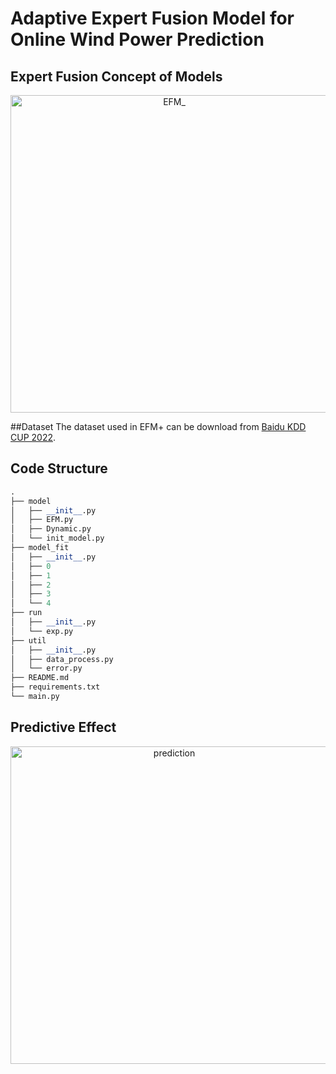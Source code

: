 # Adaptive Expert Fusion Model for Online Wind Power Prediction

## Expert Fusion Concept of Models
<div style="text-align: center">
<img width="508" alt="EFM_" src="https://github.com/user-attachments/assets/10af3381-81a4-419c-8d6e-dafe364546b7">
</div>

##Dataset
The dataset used in EFM+ can be download from [Baidu KDD CUP 2022](https://aistudio.baidu.com/competition/detail/152/0/introduction).

## Code Structure

```python
.
├── model
│   ├── __init__.py
│   ├── EFM.py
│   ├── Dynamic.py
│   └── init_model.py
├── model_fit
│   ├── __init__.py
│   ├── 0
│   ├── 1
│   ├── 2
│   ├── 3
│   └── 4
├── run
│   ├── __init__.py
│   └── exp.py
├── util
│   ├── __init__.py
│   ├── data_process.py
│   └── error.py
├── README.md
├── requirements.txt
└── main.py
```

## Predictive Effect
<div style="text-align: center">
<img width="508" alt="prediction" src="https://github.com/user-attachments/assets/2e81cf8b-5727-48dd-b568-51bc85b681ff">
</div>
